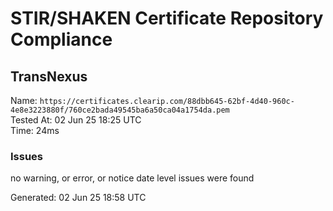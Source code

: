 # STIR/SHAKEN Certificate Repository Compliance

## TransNexus

Name: `https://certificates.clearip.com/88dbb645-62bf-4d40-960c-4e8e3223880f/760ce2bada49545ba6a50ca04a1754da.pem`\
Tested At: 02 Jun 25 18:25 UTC\
Time: 24ms

### Issues

no warning, or error, or notice date level issues were found

Generated: 02 Jun 25 18:58 UTC